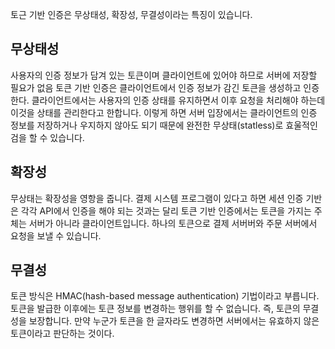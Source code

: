 토근 기반 인증은 무상태성, 확장성, 무결성이라는 특징이 있습니다.

## 무상태성
사용자의 인증 정보가 담겨 있는 토큰이며 클라이언트에 있어야 하므로 서버에 저장할 필요가 없음
토큰 기반 인증은 클라이언트에서 인증 정보가 감긴 토큰을 생성하고 인증한다.
클라이언트에서는 사용자의 인증 상태를 유지하면서 이후 요청을 처리해야 하는데 이것을 상태를 관리한다고 한합니다. 
이렇게 하면 서버 입장에서는 클라이언트의 인증 정보를 저장하거나 우지하지 않아도 되기 때문에 완전한 무상태(statless)로 효울적인 검을 할 수 있습니다.

## 확장성
무상태는 확장성을 영항을 줍니다. 결제 시스템 프로그램이 있다고 하면 세션 인증 기반은 각각 API에서 인증을 해야 되는 것과는 달리 토큰 기반 인증에서는 토큰을 가지는 주체는 서버가 아니라 클라이언트입니다. 하나의 토큰으로 결제 서버버와 주문 서버에서 요청을 보낼 수 있습니다.

## 무결성
토큰 방식은 HMAC(hash-based message authentication) 기법이라고 부릅니다. 토큰을 발급한 이후에는 토큰 정보를 변경하는 행위를 할 수 없습니다. 즉, 토큰의 무결성을 보장합니다. 만약 누군가 토큰을 한 글자라도 변경하면 서버에서는 유효하지 않은 토큰이라고 판단하는 것이다.
